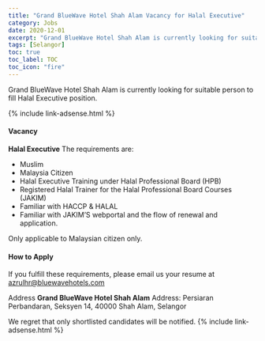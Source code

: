 ```yaml
---
title: "Grand BlueWave Hotel Shah Alam Vacancy for Halal Executive" 
category: Jobs 
date: 2020-12-01
excerpt: "Grand BlueWave Hotel Shah Alam is currently looking for suitable person to fill Halal Executive position." 
tags: [Selangor] 
toc: true 
toc_label: TOC 
toc_icon: "fire" 
--- 
```


<p>Grand BlueWave Hotel Shah Alam is currently looking for suitable person to fill Halal Executive position.

</p>{% include link-adsense.html %} 

#### Vacancy
**Halal Executive**
The requirements are:
- Muslim
- Malaysia Citizen
- Halal Executive Training under Halal Professional Board (HPB)
- Registered Halal Trainer for the Halal Professional Board Courses (JAKIM)
- Familiar with HACCP & HALAL
- Familiar with JAKIM’S webportal and the flow of renewal and application.

Only applicable to Malaysian citizen only.

#### How to Apply
If you fulfill these requirements, please email us your resume at azrulhr@bluewavehotels.com

Address
**Grand BlueWave Hotel Shah Alam**
Address: Persiaran Perbandaran, Seksyen 14, 40000 Shah Alam, Selangor

We regret that only shortlisted candidates will be notified.
{% include link-adsense.html %} 